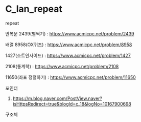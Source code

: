 # C_lan_repeat
repeat

반복문
2439(별찍기) : https://www.acmicpc.net/problem/2439

배열
8958(OX퀴즈) : https://www.acmicpc.net/problem/8958

1427(소트인사이드) : https://www.acmicpc.net/problem/1427

2108(통계학) : https://www.acmicpc.net/problem/2108

11650(좌표 정렬하기) : https://www.acmicpc.net/problem/11650

포인터
1) https://m.blog.naver.com/PostView.naver?isHttpsRedirect=true&blogId=c_18&logNo=10167900698


구조체
